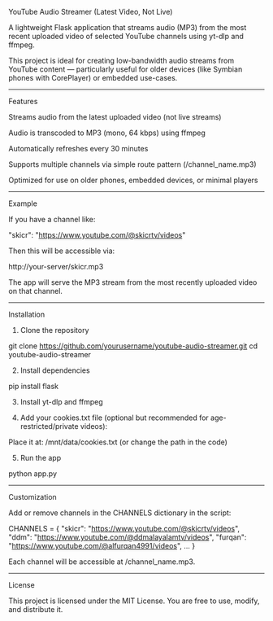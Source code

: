 
YouTube Audio Streamer (Latest Video, Not Live)

A lightweight Flask application that streams audio (MP3) from the most recent uploaded video of selected YouTube channels using yt-dlp and ffmpeg.

This project is ideal for creating low-bandwidth audio streams from YouTube content — particularly useful for older devices (like Symbian phones with CorePlayer) or embedded use-cases.


---

Features

Streams audio from the latest uploaded video (not live streams)

Audio is transcoded to MP3 (mono, 64 kbps) using ffmpeg

Automatically refreshes every 30 minutes

Supports multiple channels via simple route pattern (/channel_name.mp3)

Optimized for use on older phones, embedded devices, or minimal players



---

Example

If you have a channel like:

"skicr": "https://www.youtube.com/@skicrtv/videos"

Then this will be accessible via:

http://your-server/skicr.mp3

The app will serve the MP3 stream from the most recently uploaded video on that channel.


---

Installation

1. Clone the repository

git clone https://github.com/yourusername/youtube-audio-streamer.git
cd youtube-audio-streamer


2. Install dependencies

pip install flask


3. Install yt-dlp and ffmpeg


4. Add your cookies.txt file (optional but recommended for age-restricted/private videos):

Place it at: /mnt/data/cookies.txt (or change the path in the code)


5. Run the app

python app.py




---

Customization

Add or remove channels in the CHANNELS dictionary in the script:

CHANNELS = {
    "skicr": "https://www.youtube.com/@skicrtv/videos",
    "ddm": "https://www.youtube.com/@ddmalayalamtv/videos",
    "furqan": "https://www.youtube.com/@alfurqan4991/videos",
    ...
}

Each channel will be accessible at /channel_name.mp3.


---

License

This project is licensed under the MIT License. You are free to use, modify, and distribute it.


